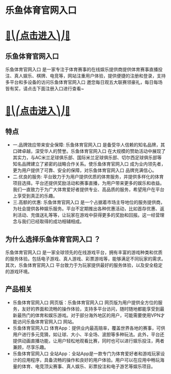 # 乐鱼体育官网入口 

# [🍉⎝⎛点击进入⎞⎠🍉](https://kkdd668.cn)
## 乐鱼体育官网入口 
乐鱼体育官网入口 是一家专注于体育赛事的在线娱乐提供商提供体育赛事直播投注、真人娱乐、棋牌、电竞等，网站注重用户体验，提供便捷的注册和登录，支持多平台和多设备的访问乐鱼体育官网入口 邀您每日观五大联赛领豪礼，每日每场皆有奖，请点击下面注册入口进行查看~
# [🍉⎝⎛点击进入⎞⎠🍉](https://kkdd668.cn)

## 特点
- 一.品牌效应带来安全保障: 乐鱼体育官网入口 是备受华人信赖的知名品牌，其口碑卓越，深受华人的赞誉。乐鱼体育官网入口 在大规模的赞助活动中展现了其实力，与AC米兰足球俱乐部、国际米兰足球俱乐部、切尔西足球俱乐部等知名品牌建立了紧密的战略合作关系。使乐鱼体育官网入口 成为业内领先者，更为用户提供了可靠、安全的保障，对乐鱼体育官网入口 品牌充满信心。
- 二.优良的服务: 平台致力于为用户提供优质的体育服务，并提供多样化的体育项目选择。平台还提供奖励活动和赛事直播，为用户带来更多的娱乐和收益。我们一直致力于为广大体育爱好者提供专业、高品质的服务，希望用户在平台上享受到真正的乐趣。
- 三.高额的优惠: 乐鱼体育官网入口 是一个占据着市场主导地位的服务提供商，为社会提供各种娱乐服务。平台不定期推出各种优惠活动，比如首存优惠、返利活动、充值送礼等等，让玩家在游戏中获得更多的奖励和回报。这一经营理念与我们已经取得的成功相辅相成。

## 为什么选择乐鱼体育官网入口 ？
乐鱼体育官网入口 是一家全球领先的在线游戏平台，拥有丰富的游戏种类和优质的服务体验。包括电子游戏、真人游戏、彩票游戏等，能够满足不同玩家的需求。其次，乐鱼体育官网入口 平台致力于为玩家提供最好的服务体验，以及安全稳定的游戏环境。
## 产品相关
- 乐鱼体育官网入口 网页版：乐鱼体育官网入口 网页版为用户提供全方位的服务，友好的界面和流畅的操作体验，支持多平台访问，随时随地都能享受到最新最热门的体育和娱乐游戏。对于部分海外地区的用户，可能需要使用VPN才能访问乐鱼体育官网入口 网站。
- 乐鱼体育官网入口 体育App：提供业内最高赔率，覆盖世界各地的赛事，可供用户进行多元竞猜，如让球、大小、半全场、波胆等多种玩法。此外，平台还提供动画直播功能，让用户轻松地观看比赛，同时也可以进行娱乐投注，两者兼顾，尽享乐趣。
- 乐鱼体育官网入口 全站App：全站App是一款专门为体育爱好者和游戏玩家设计的应用程序，具备流畅的操作和良好的用户体验。用户可以在应用中畅玩海量的体育、电竞顶尖赛事、真人娱乐、彩票投注和电子游艺等娱乐项目。
